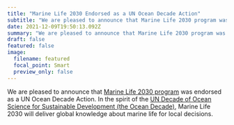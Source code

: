 ```yaml
---
title: "Marine Life 2030 Endorsed as a UN Ocean Decade Action"
subtitle: "We are pleased to announce that Marine Life 2030 program was endorsed as a UN Ocean Decade Action.."
date: 2021-12-09T19:50:13.092Z
summary: "We are pleased to announce that Marine Life 2030 program was endorsed as a UN Ocean Decade Action.."
draft: false
featured: false
image:
  filename: featured
  focal_point: Smart
  preview_only: false
---
```

We are pleased to announce that [Marine Life 2030 program](https://marinebon.org/assets/Marine_Life_2030_UN_Ocean_Decade_request_for_endorsement_20210115.pdf) was endorsed as a UN Ocean Decade Action. In the spirit of the [UN Decade of Ocean Science for Sustainable Development (the Ocean Decade)](https://www.oceandecade.org/), Marine Life 2030 will deliver global knowledge about marine life for local decisions.
